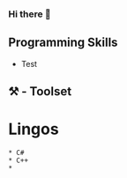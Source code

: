 ### Hi there 👋

## Programming Skills
* Test


## ⚒️ - Toolset
  # Lingos
    * C#
    * C++
    * 
 

<!--
**SteveLorde/SteveLorde** is a ✨ _special_ ✨ repository because its `README.md` (this file) appears on your GitHub profile.


-->
